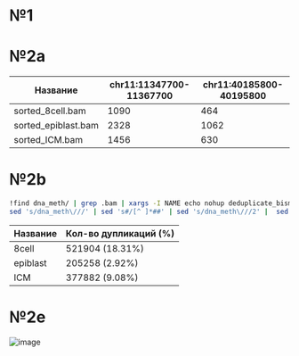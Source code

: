 # №1
# №2a
|Название	 |chr11:11347700-11367700|	chr11:40185800-40195800|
|--- |---|---|
|	sorted_8cell.bam	|1090	|464|
|	sorted_epiblast.bam	|2328|	1062|
|	sorted_ICM.bam |	1456|	630|
# №2b
```bash
!find dna_meth/ | grep .bam | xargs -I NAME echo nohup deduplicate_bismark --bam --paired -o NAME NAME \> NAME \& | \
sed 's/dna_meth\///' | sed 's#/[^ ]*##' | sed 's/dna_meth\///2' |  sed 's#/[^ ]*#.out#2' | bash
```
|Название	 |Кол-во дупликаций (%) |
|--- |---|
|	8cell	| 521904 (18.31%) |
|	epiblast	|	205258 (2.92%) |
|	ICM |		377882 (9.08%) |
# №2e
![image](https://user-images.githubusercontent.com/22128700/155002259-7db73d43-19c4-449b-bfcf-ec57067be7dd.png)
